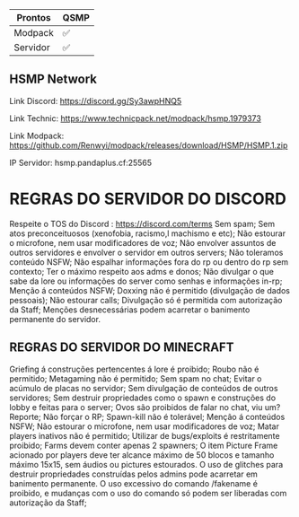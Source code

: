


| Prontos |QSMP|
| ------------- | ------------- |
| Modpack|✅|
| Servidor|✅|

<p align="center">

## HSMP Network

Link Discord: https://discord.gg/Sy3awpHNQ5

Link Technic: https://www.technicpack.net/modpack/hsmp.1979373

Link Modpack: https://github.com/Renwyi/modpack/releases/download/HSMP/HSMP.1.zip



IP Servidor: hsmp.pandaplus.cf:25565

# REGRAS DO SERVIDOR DO DISCORD
  Respeite o TOS do Discord : https://discord.com/terms
  Sem spam;
  Sem atos preconceituosos (xenofobia, racismo,l machismo e etc);
  Não estourar o microfone, nem usar modificadores de voz;
  Não envolver assuntos de outros servidores e envolver o servidor em outros servers;
  Não toleramos conteúdo NSFW;
  Não espalhar informações fora do rp ou dentro do rp sem contexto;
  Ter o máximo respeito aos adms e donos;
  Não divulgar o que sabe da lore ou informações do server como senhas e informações in-rp;
  Menção á conteúdos NSFW;
  Doxxing não é permitido (divulgação de dados pessoais);
  Não estourar calls;
  Divulgação só é permitida com autorização da Staff;
  Menções desnecessárias podem acarretar o banimento permanente do servidor.

## REGRAS DO SERVIDOR DO MINECRAFT

  Griefing á construções pertencentes á lore é proibido;
  Roubo não é permitido;
  Metagaming não é permitido;
  Sem spam no chat;
  Evitar o acúmulo de placas no servidor;
  Sem divulgação de conteúdos de outros servidores;
  Sem destruir propriedades como o spawn e construções do lobby e feitas para o server;
  Ovos são proibidos de falar no chat, viu um? Reporte;
  Não forçar o RP;
  Spawn-kill não é tolerável;
  Menção á conteúdos NSFW;
  Não estourar o microfone, nem usar modificadores de voz;
  Matar players inativos não é permitido;
  Utilizar de bugs/exploits é restritamente proibido;
  Farms devem conter apenas 2 spawners;
  O item Picture Frame acionado por players deve ter alcance máximo de 50 blocos e tamanho máximo 15x15, sem áudios ou pictures estourados.
  O uso de glitches para destruir propriedades construídas pelos admins pode acarretar em banimento permanente.
  O uso excessivo do comando /fakename é proibido, e mudanças com o uso do comando só podem ser liberadas com autorização da Staff;

